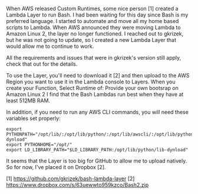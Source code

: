 When AWS released Custom Runtimes, some nice person [1] created a Lambda Layer to run Bash. I had been waiting for this day since Bash is my preferred language.
I started to automate and move all my home based scripts to Lambda.
When AWS announced they were moving Lambda to Amazon Linux 2, the layer no longer functioned.
I reached out to gkrizek, but he was not going to update, so I created a new Lambda Layer that would allow me to continue to work.

All the requirements and issues that were in gkrizek's version still apply, check that out for the details.

To use the Layer, you'll need to download it [2] and then upload to the AWS Region you want to use it in the Lambda console to Layers.
When you create your Function, Select Runtime of: Provide your own bootsrap on Amazon Linux 2
I find that the Bash Lambdas run best when they have at least 512MB RAM.

In addition, if you need to run any AWS CLI commands, you will need these variables set properly:

    export PYTHONPATH="/opt/lib/:/opt/lib/python/:/opt/lib/awscli/:/opt/lib/python/lib-dynload"
    export PYTHONHOME="/opt/"
    export LD_LIBRARY_PATH="$LD_LIBRARY_PATH:/opt/lib/python/lib-dynload"

It seems that the Layer is too big for GitHub to allow me to upload natively. So for now, I've placed it on Dropbox [2].

[1] https://github.com/gkrizek/bash-lambda-layer
[2] https://www.dropbox.com/s/63uewwto959kzco/Bash2.zip
